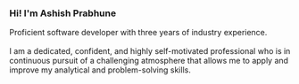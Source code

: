 <h3>Hi! I'm Ashish Prabhune</h1>
<div>
  <p>Proficient software developer with three years of industry experience.<br />
            <br />
  I am a dedicated, confident, and highly self-motivated professional who is in continuous pursuit of a challenging atmosphere that allows me to apply and improve my analytical and problem-solving skills.<br />
            <br />
  
  </p>
</div>
